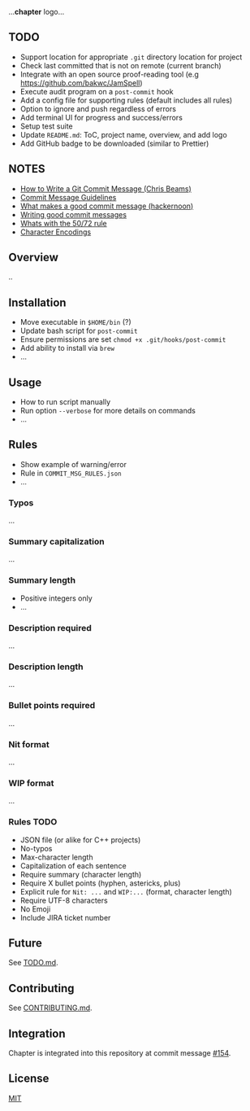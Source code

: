 ...**chapter** logo...

## TODO
+ Support location for appropriate `.git` directory location for project
+ Check last committed that is not on remote (current branch)
+ Integrate with an open source proof-reading tool (e.g https://github.com/bakwc/JamSpell)
+ Execute audit program on a `post-commit` hook 
+ Add a config file for supporting rules (default includes all rules)
+ Option to ignore and push regardless of errors
+ Add terminal UI for progress and success/errors
+ Setup test suite
+ Update `README.md`: ToC, project name, overview, and add logo
+ Add GitHub badge to be downloaded (similar to Prettier)

## NOTES
+ [How to Write a Git Commit Message (Chris Beams)](https://chris.beams.io/posts/git-commit)
+ [Commit Message Guidelines](https://gist.github.com/robertpainsi/b632364184e70900af4ab688decf6f53)
+ [What makes a good commit message (hackernoon)](https://hackernoon.com/what-makes-a-good-commit-message-995d23687ad)
+ [Writing good commit messages](https://github.com/erlang/otp/wiki/writing-good-commit-messages)
+ [Whats with the 50/72 rule](https://medium.com/@preslavrachev/what-s-with-the-50-72-rule-8a906f61f09c)
+ [Character Encodings](http://www.idevelopment.info/data/Programming/character_encodings/PROGRAMMING_character_encodings.shtml)

## Overview
..

## Installation
+ Move executable in `$HOME/bin` (?)
+ Update bash script for `post-commit`
+ Ensure permissions are set `chmod +x .git/hooks/post-commit`
+ Add ability to install via `brew`
+ ...

## Usage
+ How to run script manually
+ Run option `--verbose` for more details on commands
+ ...

## Rules
+ Show example of warning/error
+ Rule in `COMMIT_MSG_RULES.json`
+ ...

### Typos
...

### Summary capitalization
...

### Summary length
+ Positive integers only
+ ...

### Description required
...

### Description length
...

### Bullet points required
...

### Nit format
...

### WIP format
...

### Rules TODO
+ JSON file (or alike for C++ projects)
+ No-typos
+ Max-character length
+ Capitalization of each sentence
+ Require summary (character length)
+ Require X bullet points (hyphen, astericks, plus)
+ Explicit rule for `Nit: ...` and `WIP:...` (format, character length)
+ Require UTF-8 characters
+ No Emoji
+ Include JIRA ticket number

## Future
See [TODO.md](https://github.com/williamgrosset/chapter/blob/master/TODO.md).

## Contributing 
See [CONTRIBUTING.md](https://github.com/williamgrosset/chapter/blob/master/CONTRIBUTING.md).

## Integration 
Chapter is integrated into this repository at commit message [#154](https://github.com/williamgrosset/chapter.git).

## License
[MIT](https://github.com/williamgrosset/chapter/blob/master/LICENSE)
